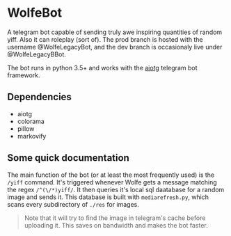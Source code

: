 # WolfeBot
A telegram bot capable of sending truly awe inspiring quantities of random yiff. Also it can roleplay (sort of).
The prod branch is hosted with the username @WolfeLegacyBot, and the dev branch is occasionaly live under @WolfeLegacyBBot.

The bot runs in python 3.5+ and works with the [aiotg](https://github.com/szastupov/aiotg) telegram bot framework.
## Dependencies
* aiotg
* colorama
* pillow
* markovify
## Some quick documentation
The main function of the bot (or at least the most frequently used) is the `/yiff` command. It's triggered whenever Wolfe gets a message matching the regex `/^(\/*)yiff/`. It then queries it's local sql daatabase for a random image and sends it. This database is built with `mediarefresh.py`,  which scans every subdirectory of `./res` for images.
> Note that it will try to find the image in telegram's cache before uploading it. This saves on bandwidth and makes the bot faster.
